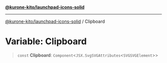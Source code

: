 [**@kurone-kito/launchpad-icons-solid**](../README.md)

***

[@kurone-kito/launchpad-icons-solid](../globals.md) / Clipboard

# Variable: Clipboard

> `const` **Clipboard**: `Component`\<`JSX.SvgSVGAttributes`\<`SVGSVGElement`\>\>
